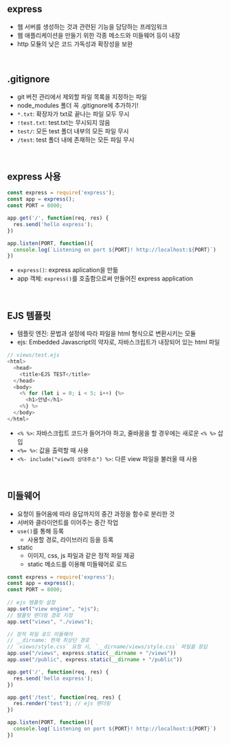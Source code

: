 ## express
- 웹 서버를 생성하는 것과 관련된 기능을 담당하는 프레임워크
- 웹 애플리케이션을 만들기 위한 각종 메소드와 미들웨어 등이 내장
- http 모듈의 낮은 코드 가독성과 확장성을 보완 
<br/>

## .gitignore
- git 버전 관리에서 제외할 파일 목록을 지정하는 파일
- node_modules 폴더 꼭 .gitignore에 추가하기!
- `*.txt`: 확장자가 txt로 끝나는 파일 모두 무시
- `!test.txt`: test.txt는 무시되지 않음
- `test/`: 모든 test 폴더 내부의 모든 파일 무시
- `/test`: test 폴더 내에 존재하는 모든 파일 무시
<br/>

## express 사용
```javascript
const express = require('express');
const app = express();
const PORT = 8000;

app.get('/', function(req, res) {
  res.send('hello express');
})

app.listen(PORT, function(){
  console.log(`Listening on port ${PORT}! http://localhost:${PORT}`)
})
```
- `express()`: express aplication을 만듦
- app 객체: `express()`를 호출함으로써 만들어진 express application
<br/>

## EJS 템플릿
- 템플릿 엔진: 문법과 설정에 따라 파일을 html 형식으로 변환시키는 모듈
- ejs: Embedded Javascript의 약자로, 자바스크립트가 내장되어 있는 html 파일
```javascript
// views/test.ejs
<html>
  <head>
    <title>EJS TEST</title>
  </head>
  <body>
    <% for (let i = 0; i < 5; i++) {%>
      <h1>안녕</h1>
    <%} %> 
  </body>
</html>
```
- `<% %>`: 자바스크립트 코드가 들어가야 하고, 줄바꿈을 할 경우에는 새로운 `<% %>` 삽입
- `<%= %>`: 값을 출력할 때 사용
- `<%- include("view의 상대주소") %>`: 다른 view 파일을 불러올 때 사용 
<br/>

## 미들웨어
- 요청이 들어옴에 따라 응답까지의 중간 과정을 함수로 분리한 것
- 서버와 클라이언트를 이어주는 중간 작업
- `use()`를 통해 등록
  - 사용할 경로, 라이브러리 등을 등록 
- static
  - 이미지, css, js 파일과 같은 정적 파일 제공
  - static 메소드를 이용해 미들웨어로 로드
```javascript
const express = require('express');
const app = express();
const PORT = 8000;
 
// ejs 템플릿 설정
app.set("view engine", "ejs"); 
// 템플릿 렌더링 경로 지정 
app.set("views", "./views");

// 정적 파일 로드 미들웨어 
// __dirname: 현재 최상단 경로 
// `views/style.css` 요청 시, `__dirname/views/style.css` 파일을 응답
app.use("/views", express.static(__dirname + "/views"))
app.use("/public", express.static(__dirname + "/public"))

app.get('/', function(req, res) {
  res.send('hello express');
})

app.get('/test', function(req, res) {
  res.render('test'); // ejs 렌더링
})

app.listen(PORT, function(){
  console.log(`Listening on port ${PORT}! http://localhost:${PORT}`)
})
```